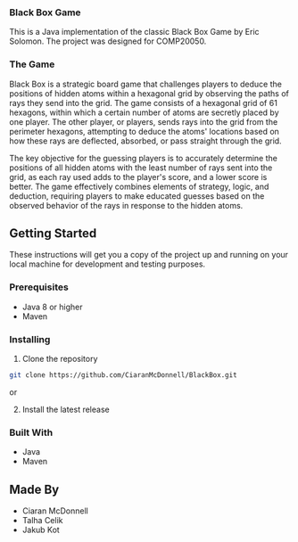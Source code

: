 ### Black Box Game

This is a Java implementation of the classic Black Box Game by Eric Solomon. The project was designed for COMP20050.

### The Game
Black Box is a strategic board game that challenges players to deduce the positions of hidden atoms within a hexagonal grid by observing the paths of rays they send into the grid. The game consists of a hexagonal grid of 61 hexagons, within which a certain number of atoms are secretly placed by one player. The other player, or players, sends rays into the grid from the perimeter hexagons, attempting to deduce the atoms' locations based on how these rays are deflected, absorbed, or pass straight through the grid.

The key objective for the guessing players is to accurately determine the positions of all hidden atoms with the least number of rays sent into the grid, as each ray used adds to the player's score, and a lower score is better. The game effectively combines elements of strategy, logic, and deduction, requiring players to make educated guesses based on the observed behavior of the rays in response to the hidden atoms.

## Getting Started

These instructions will get you a copy of the project up and running on your local machine for development and testing purposes.

### Prerequisites

- Java 8 or higher
- Maven

### Installing

1. Clone the repository
```bash
git clone https://github.com/CiaranMcDonnell/BlackBox.git
```
or

2. Install the latest release

### Built With
* Java
* Maven


## Made By
- Ciaran McDonnell 
- Talha Celik
- Jakub Kot
